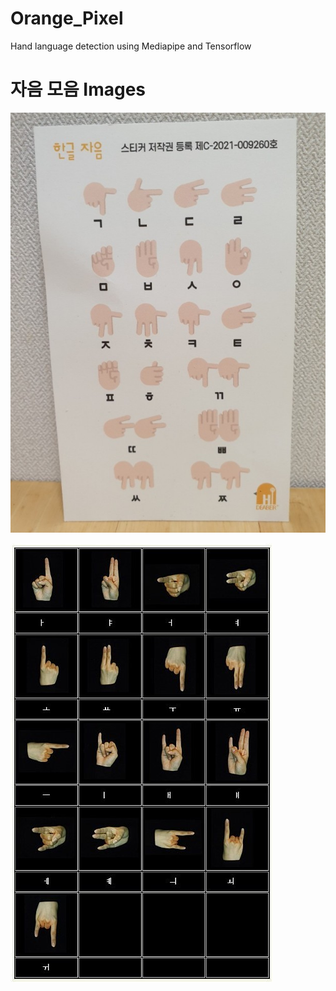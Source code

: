# Orange_Pixel
Hand language detection using Mediapipe and Tensorflow


# 자음 모음 Images
![alt text](https://github.com/msnkimi2013/Orange_Pixel/blob/main/Images/모음.jpeg?raw=true)

![alt text](https://github.com/msnkimi2013/Orange_Pixel/blob/main/Images/자음.jpeg?raw=true)
